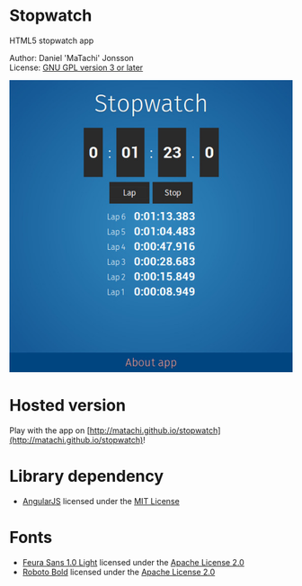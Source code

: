 Stopwatch
=========

HTML5 stopwatch app

Author: Daniel 'MaTachi' Jonsson  
License: [GNU GPL version 3 or later](LICENSE)

![Screenshot](screenshot.jpg)

Hosted version
==============

Play with the app on
[http://matachi.github.io/stopwatch](http://matachi.github.io/stopwatch)!

Library dependency
==================

* [AngularJS](http://angularjs.org/) licensed under the [MIT
  License](https://github.com/angular/angular.js/blob/master/LICENSE)

Fonts
=====

* [Feura Sans 1.0 Light](http://buildingfirefoxos.com/downloads/) licensed
  under the [Apache License
2.0](https://github.com/mozilla-b2g/moztt/blob/master/FeuraSans-1.0/LICENSE)
* [Roboto
  Bold](https://github.com/mozilla-b2g/moztt/blob/master/Roboto-20120823/Roboto-Bold.ttf)
licensed under the [Apache License
2.0](https://github.com/mozilla-b2g/moztt/blob/master/Roboto-20120823/COPYING.txt)


